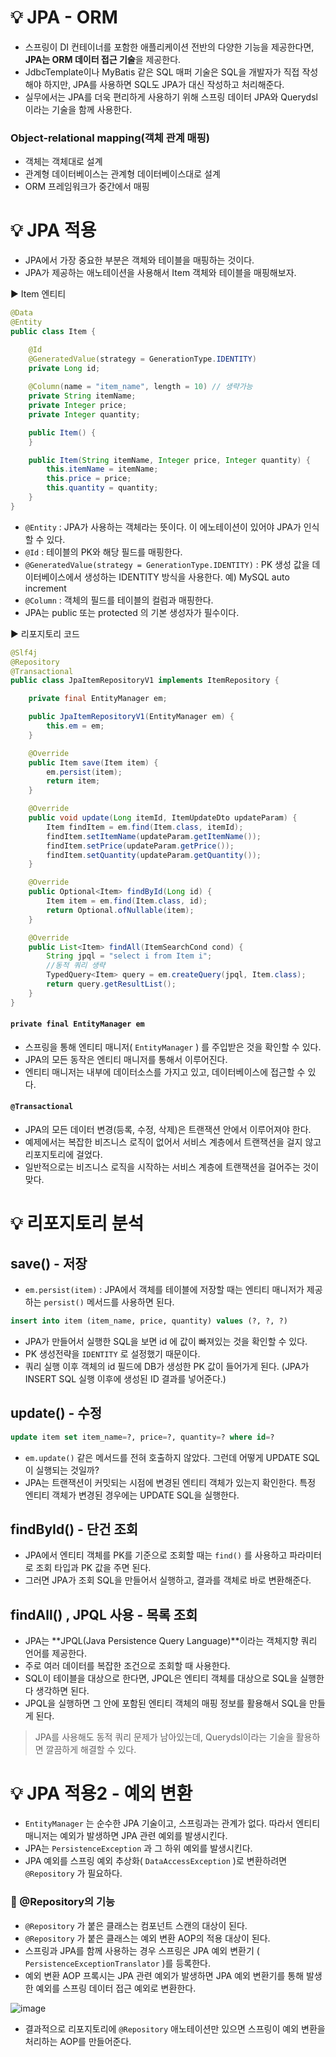 # 💡 JPA - ORM
* 스프링이 DI 컨테이너를 포함한 애플리케이션 전반의 다양한 기능을 제공한다면, **JPA는 ORM 데이터 접근 기술**을 제공한다.
* JdbcTemplate이나 MyBatis 같은 SQL 매퍼 기술은 SQL을 개발자가 직접 작성해야 하지만, JPA를 사용하면 SQL도 JPA가 대신 작성하고 처리해준다.
* 실무에서는 JPA를 더욱 편리하게 사용하기 위해 스프링 데이터 JPA와 Querydsl이라는 기술을 함께 사용한다.

### Object-relational mapping(객체 관계 매핑)
* 객체는 객체대로 설계
* 관계형 데이터베이스는 관계형 데이터베이스대로 설계
* ORM 프레임워크가 중간에서 매핑

# 💡 JPA 적용
* JPA에서 가장 중요한 부분은 객체와 테이블을 매핑하는 것이다.
* JPA가 제공하는 애노테이션을 사용해서 Item 객체와 테이블을 매핑해보자.

▶️ Item 엔티티
```java
@Data
@Entity
public class Item {

    @Id
    @GeneratedValue(strategy = GenerationType.IDENTITY)
    private Long id;
    
    @Column(name = "item_name", length = 10) // 생략가능
    private String itemName;
    private Integer price;
    private Integer quantity;

    public Item() {
    }

    public Item(String itemName, Integer price, Integer quantity) {
        this.itemName = itemName;
        this.price = price;
        this.quantity = quantity;
    }
}
```
* `@Entity` : JPA가 사용하는 객체라는 뜻이다. 이 에노테이션이 있어야 JPA가 인식할 수 있다.
* `@Id` : 테이블의 PK와 해당 필드를 매핑한다.
* `@GeneratedValue(strategy = GenerationType.IDENTITY)` : PK 생성 값을 데이터베이스에서 생성하는 IDENTITY 방식을 사용한다. 예) MySQL auto increment
* `@Column` : 객체의 필드를 테이블의 컬럼과 매핑한다.
* JPA는 public 또는 protected 의 기본 생성자가 필수이다.

▶️ 리포지토리 코드
```java
@Slf4j
@Repository
@Transactional
public class JpaItemRepositoryV1 implements ItemRepository {

    private final EntityManager em;

    public JpaItemRepositoryV1(EntityManager em) {
        this.em = em;
    }

    @Override
    public Item save(Item item) {
        em.persist(item);
        return item;
    }

    @Override
    public void update(Long itemId, ItemUpdateDto updateParam) {
        Item findItem = em.find(Item.class, itemId);
        findItem.setItemName(updateParam.getItemName());
        findItem.setPrice(updateParam.getPrice());
        findItem.setQuantity(updateParam.getQuantity());
    }

    @Override
    public Optional<Item> findById(Long id) {
        Item item = em.find(Item.class, id);
        return Optional.ofNullable(item);
    }

    @Override
    public List<Item> findAll(ItemSearchCond cond) {
        String jpql = "select i from Item i";
        //동적 쿼리 생략
        TypedQuery<Item> query = em.createQuery(jpql, Item.class);
        return query.getResultList();
    }
}
```
#### `private final EntityManager em`
* 스프링을 통해 엔티티 매니저( `EntityManager` ) 를 주입받은 것을 확인할 수 있다.
* JPA의 모든 동작은 엔티티 매니저를 통해서 이루어진다. 
* 엔티티 매니저는 내부에 데이터소스를 가지고 있고, 데이터베이스에 접근할 수 있다.

#### `@Transactional`
* JPA의 모든 데이터 변경(등록, 수정, 삭제)은 트랜잭션 안에서 이루어져야 한다.
* 예제에서는 복잡한 비즈니스 로직이 없어서 서비스 계층에서 트랜잭션을 걸지 않고 리포지토리에 걸었다.
* 일반적으로는 비즈니스 로직을 시작하는 서비스 계층에 트랜잭션을 걸어주는 것이 맞다.

# 💡 리포지토리 분석
## save() - 저장
* `em.persist(item)` : JPA에서 객체를 테이블에 저장할 때는 엔티티 매니저가 제공하는 `persist()` 메서드를 사용하면 된다.
```sql
insert into item (item_name, price, quantity) values (?, ?, ?)
```
* JPA가 만들어서 실행한 SQL을 보면 id 에 값이 빠져있는 것을 확인할 수 있다.
* PK 생성전략을 `IDENTITY` 로 설정했기 때문이다.
* 쿼리 실행 이후 객체의 id 필드에 DB가 생성한 PK 값이 들어가게 된다. (JPA가 INSERT SQL 실행 이후에 생성된 ID 결과를 넣어준다.)

## update() - 수정
```sql
update item set item_name=?, price=?, quantity=? where id=?
```
* `em.update()` 같은 메서드를 전혀 호출하지 않았다. 그런데 어떻게 UPDATE SQL이 실행되는 것일까?
* JPA는 트랜잭션이 커밋되는 시점에 변경된 엔티티 객체가 있는지 확인한다. 특정 엔티티 객체가 변경된 경우에는 UPDATE SQL을 실행한다.

## findById() - 단건 조회
* JPA에서 엔티티 객체를 PK를 기준으로 조회할 때는 `find()` 를 사용하고 파라미터로 조회 타입과 PK 값을 주면 된다.
* 그러면 JPA가 조회 SQL을 만들어서 실행하고, 결과를 객체로 바로 변환해준다.

## findAll() , JPQL 사용 - 목록 조회
* JPA는 **JPQL(Java Persistence Query Language)**이라는 객체지향 쿼리 언어를 제공한다.
* 주로 여러 데이터를 복잡한 조건으로 조회할 때 사용한다.
* SQL이 테이블을 대상으로 한다면, JPQL은 엔티티 객체를 대상으로 SQL을 실행한다 생각하면 된다.
* JPQL을 실행하면 그 안에 포함된 엔티티 객체의 매핑 정보를 활용해서 SQL을 만들게 된다.

> JPA를 사용해도 동적 쿼리 문제가 남아있는데, Querydsl이라는 기술을 활용하면 깔끔하게 해결할 수 있다.

# 💡 JPA 적용2 - 예외 변환
* `EntityManager` 는 순수한 JPA 기술이고, 스프링과는 관계가 없다. 따라서 엔티티 매니저는 예외가 발생하면 JPA 관련 예외를 발생시킨다.
* JPA는 `PersistenceException` 과 그 하위 예외를 발생시킨다.
* JPA 예외를 스프링 예외 추상화( `DataAccessException` )로 변환하려면 `@Repository` 가 필요하다.

### 📌 @Repository의 기능
* `@Repository` 가 붙은 클래스는 컴포넌트 스캔의 대상이 된다.
* `@Repository` 가 붙은 클래스는 예외 변환 AOP의 적용 대상이 된다.
* 스프링과 JPA를 함께 사용하는 경우 스프링은 JPA 예외 변환기 ( `PersistenceExceptionTranslator` )를 등록한다.
* 예외 변환 AOP 프록시는 JPA 관련 예외가 발생하면 JPA 예외 변환기를 통해 발생한 예외를 스프링 데이터 접근 예외로 변환한다.

![image](https://github.com/shin-je-woo/TIL/assets/39439576/e6ae2a63-6379-4b45-a095-de9eb796ec70)
* 결과적으로 리포지토리에 `@Repository` 애노테이션만 있으면 스프링이 예외 변환을 처리하는 AOP를 만들어준다.
